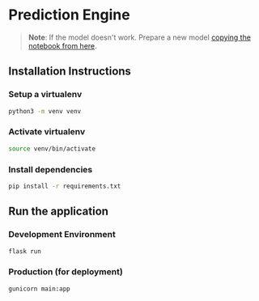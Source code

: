 # Prediction Engine

> **Note**: If the model doesn't work. Prepare a new model [copying the notebook from here](https://colab.research.google.com/drive/1WaNfQf6xdVP3LoEJmfs5hwW1u9GDxgKE?usp=sharing).

## Installation Instructions

### Setup a virtualenv

```bash
python3 -m venv venv
```

### Activate virtualenv

```bash
source venv/bin/activate
```

### Install dependencies

```bash
pip install -r requirements.txt
```

## Run the application
### Development Environment

```bash
flask run
```

### Production (for deployment)

```bash
gunicorn main:app
```
